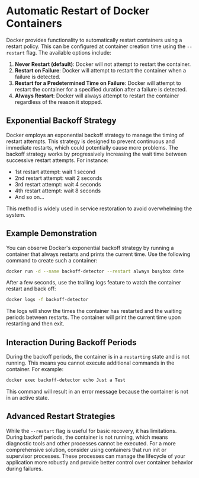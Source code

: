 # Automatic Restart of Docker Containers

Docker provides functionality to automatically restart containers using a restart policy. This can be configured at container creation time using the `--restart` flag. The available options include:

1. **Never Restart (default)**: Docker will not attempt to restart the container.
2. **Restart on Failure**: Docker will attempt to restart the container when a failure is detected.
3. **Restart for a Predetermined Time on Failure**: Docker will attempt to restart the container for a specified duration after a failure is detected.
4. **Always Restart**: Docker will always attempt to restart the container regardless of the reason it stopped.

## Exponential Backoff Strategy

Docker employs an exponential backoff strategy to manage the timing of restart attempts. This strategy is designed to prevent continuous and immediate restarts, which could potentially cause more problems. The backoff strategy works by progressively increasing the wait time between successive restart attempts. For instance:
- 1st restart attempt: wait 1 second
- 2nd restart attempt: wait 2 seconds
- 3rd restart attempt: wait 4 seconds
- 4th restart attempt: wait 8 seconds
- And so on...

This method is widely used in service restoration to avoid overwhelming the system.

## Example Demonstration

You can observe Docker's exponential backoff strategy by running a container that always restarts and prints the current time. Use the following command to create such a container:

```bash
docker run -d --name backoff-detector --restart always busybox date
```

After a few seconds, use the trailing logs feature to watch the container restart and back off:

```bash
docker logs -f backoff-detector
```

The logs will show the times the container has restarted and the waiting periods between restarts. The container will print the current time upon restarting and then exit.

## Interaction During Backoff Periods

During the backoff periods, the container is in a `restarting` state and is not running. This means you cannot execute additional commands in the container. For example:

```bash
docker exec backoff-detector echo Just a Test
```

This command will result in an error message because the container is not in an active state.

## Advanced Restart Strategies

While the `--restart` flag is useful for basic recovery, it has limitations. During backoff periods, the container is not running, which means diagnostic tools and other processes cannot be executed. For a more comprehensive solution, consider using containers that run init or supervisor processes. These processes can manage the lifecycle of your application more robustly and provide better control over container behavior during failures.
